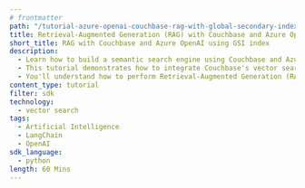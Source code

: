 ```yaml
---
# frontmatter
path: "/tutorial-azure-openai-couchbase-rag-with-global-secondary-index"
title: Retrieval-Augmented Generation (RAG) with Couchbase and Azure OpenAI using GSI index
short_title: RAG with Couchbase and Azure OpenAI using GSI index
description:
  - Learn how to build a semantic search engine using Couchbase and Azure OpenAI using GSI.
  - This tutorial demonstrates how to integrate Couchbase's vector search capabilities with Azure OpenAI embeddings.
  - You'll understand how to perform Retrieval-Augmented Generation (RAG) using LangChain and Couchbase.
content_type: tutorial
filter: sdk
technology:
  - vector search
tags:
  - Artificial Intelligence
  - LangChain
  - OpenAI
sdk_language:
  - python
length: 60 Mins
---
```

